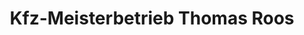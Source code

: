 ---
title: "Kfz-Meisterbetrieb Thomas Roos"
url: /nesse-apfelstaedt/kfz-meisterbetrieb-thomas-roos/
shop: Autowerkstatt
---